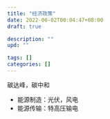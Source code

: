 ```yaml
---
title: "经济政策"
date: 2022-06-02T00:04:47+08:00
draft: true

description: ""
upd: ""

tags: []
categories: []
---
```


<!--more-->

碳达峰，碳中和

- 能源制造：光伏，风电
- 能源传输：特高压输电
